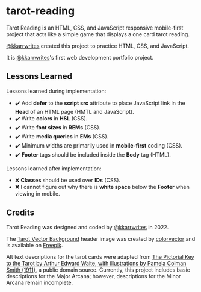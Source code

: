 # tarot-reading

Tarot Reading is an HTML, CSS, and JavaScript responsive mobile-first project that acts like a simple game that displays a one card tarot reading.

[@kkarrwrites](https://github.com/kkarrwrites) created this project to practice HTML, CSS, and JavaScript.

It is [@kkarrwrites](https://github.com/kkarrwrites)'s first web development portfolio project.

## Lessons Learned

Lessons learned during implementation:

- ✔️ Add **defer** to the **script src** attribute to place JavaScript link in the **Head** of an HTML page (HMTL and JavaScript).
- ✔️ Write **colors** in **HSL** (CSS).
- ✔️ Write **font sizes** in **REMs** (CSS).
- ✔️ Write **media queries** in **EMs** (CSS).
- ✔️ Minimum widths are primarily used in **mobile-first** coding (CSS).
- ✔️ **Footer** tags should be included inside the **Body** tag (HTML).

Lessons learned after implementation:

- ❌ **Classes** should be used over **IDs** (CSS).
- ❌ I cannot figure out why there is **white space** below the **Footer** when viewing in mobile.

## Credits

Tarot Reading was designed and coded by [@kkarrwrites](https://github.com/kkarrwrites) in 2022.

The [Tarot Vector Background](https://www.freepik.com/free-vector/hand-drawn-mystical-background_18493566.htm) header image was created by [colorvector](https://www.freepik.com/author/coolvector) and is available on [Freepik](https://www.freepik.com).

Alt text descriptions for the tarot cards were adapted from [The Pictorial Key to the Tarot by Arthur Edward Waite, with illustrations by Pamela Colman Smith (1911)](https://www.sacred-texts.com/tarot/pkt/index.htm), a public domain source. Currently, this project includes basic descriptions for the Major Arcana; however, descriptions for the Minor Arcana remain incomplete.
